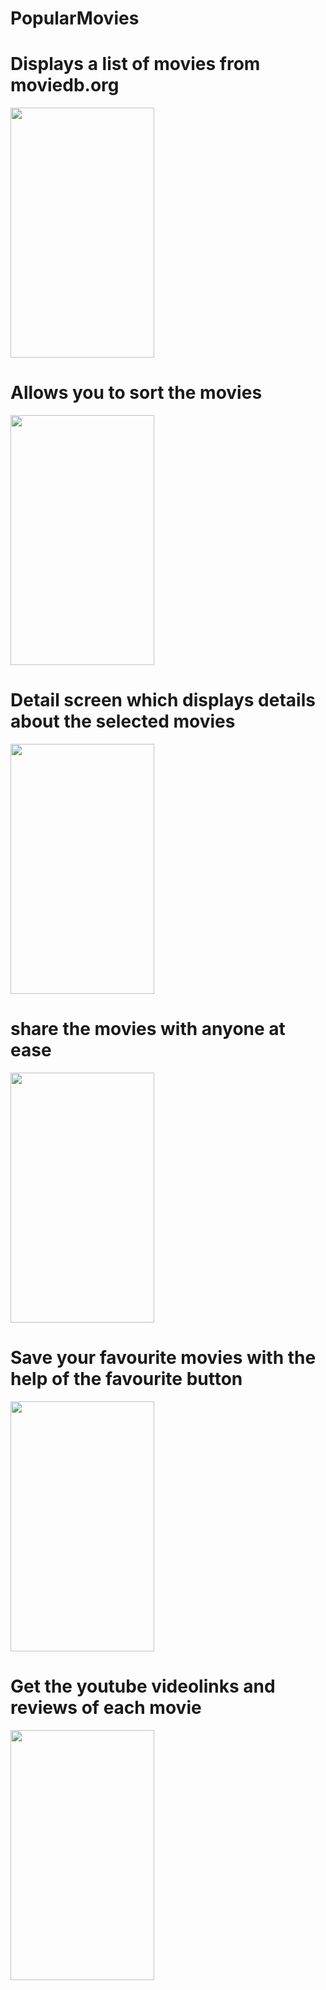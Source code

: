 # PopularMovies
# Displays a list of movies from moviedb.org
<img src="https://raw.githubusercontent.com/pranavj7Z/PopularMovies/master/one.png" height=400px; width="230px"></img></br>
# Allows you to sort the movies
<img src="https://raw.githubusercontent.com/pranavj7Z/PopularMovies/master/five.png" height=400px; width="230px"></img><br>
# Detail screen which displays details about the selected movies 
<img src="https://raw.githubusercontent.com/pranavj7Z/PopularMovies/master/two.png" height=400px; width="230px"></img><br>
# share the movies with anyone at ease
<img src="https://raw.githubusercontent.com/pranavj7Z/PopularMovies/master/eight.png" height=400px; width="230px"></img><br>
# Save your favourite movies with the help of the favourite button
<img src="https://raw.githubusercontent.com/pranavj7Z/PopularMovies/master/fou.png" height=400px; width="230px"></img><br>
# Get the youtube videolinks and reviews of each movie
<img src="https://raw.githubusercontent.com/pranavj7Z/PopularMovies/master/six.png" height=400px; width="230px"></img><br>
